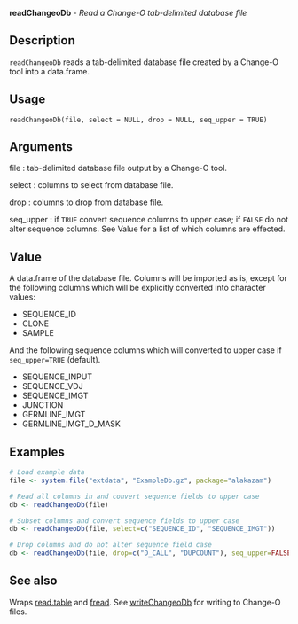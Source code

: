 





**readChangeoDb** - *Read a Change-O tab-delimited database file*

Description
--------------------

`readChangeoDb` reads a tab-delimited database file created by a Change-O tool 
into a data.frame.


Usage
--------------------
```
readChangeoDb(file, select = NULL, drop = NULL, seq_upper = TRUE)
```

Arguments
-------------------

file
:   tab-delimited database file output by a Change-O tool.

select
:   columns to select from database file.

drop
:   columns to drop from database file.

seq_upper
:   if `TRUE` convert sequence columns to upper case;
if `FALSE` do not alter sequence columns. See Value 
for a list of which columns are effected.



Value
-------------------

A data.frame of the database file. Columns will be imported as is, except for 
the following columns which will be explicitly converted into character 
values:

+ SEQUENCE_ID
+ CLONE
+ SAMPLE

And the following sequence columns which will converted to upper case if
`seq_upper=TRUE` (default).

+ SEQUENCE_INPUT
+ SEQUENCE_VDJ
+ SEQUENCE_IMGT
+ JUNCTION
+ GERMLINE_IMGT
+ GERMLINE_IMGT_D_MASK




Examples
-------------------

```R
# Load example data
file <- system.file("extdata", "ExampleDb.gz", package="alakazam")

# Read all columns in and convert sequence fields to upper case
db <- readChangeoDb(file)

# Subset columns and convert sequence fields to upper case
db <- readChangeoDb(file, select=c("SEQUENCE_ID", "SEQUENCE_IMGT"))

# Drop columns and do not alter sequence field case
db <- readChangeoDb(file, drop=c("D_CALL", "DUPCOUNT"), seq_upper=FALSE)
```



See also
-------------------

Wraps [read.table](http://www.inside-r.org/r-doc/utils/read.table) and [fread](http://www.inside-r.org/packages/cran/data.table/docs/fread). 
See [writeChangeoDb](writeChangeoDb.md) for writing to Change-O files.



